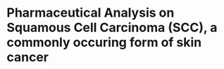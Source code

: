 # Pharmaceutical Analysis on Squamous Cell Carcinoma (SCC), a commonly occuring form of skin cancer

